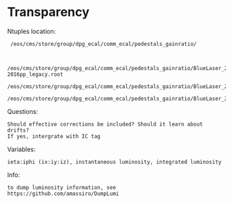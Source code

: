 # Transparency

Ntuples location:

     /eos/cms/store/group/dpg_ecal/comm_ecal/pedestals_gainratio/


     /eos/cms/store/group/dpg_ecal/comm_ecal/pedestals_gainratio/BlueLaser_2012-2016pp_legacy.root
     /eos/cms/store/group/dpg_ecal/comm_ecal/pedestals_gainratio/BlueLaser_2017_rereco_v2_newformat.root
     /eos/cms/store/group/dpg_ecal/comm_ecal/pedestals_gainratio/BlueLaser_2018_v1_rereco.root



Questions:

    Should effective corrections be included? Should it learn about drifts?
    If yes, intergrate with IC tag

Variables:

    ieta:iphi (ix:iy:iz), instantaneous luminosity, integrated luminosity


Info:

    to dump luminosity information, see https://github.com/amassiro/DumpLumi
